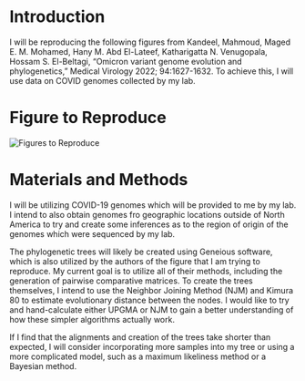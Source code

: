 # Introduction

I will be reproducing the following figures from Kandeel, Mahmoud, Maged E. M. Mohamed, Hany M. Abd El-Lateef, Katharigatta N.
Venugopala, Hossam S. El-Beltagi, “Omicron variant genome evolution and phylogenetics,”
Medical Virology 2022; 94:1627-1632. To achieve this, I will use data on COVID genomes collected by my lab. 

# Figure to Reproduce

![Figures to Reproduce](https://i.imgur.com/OVo6aSL.png)

# Materials and Methods

I will be utilizing COVID-19 genomes which will be provided to me by my lab. I intend to also obtain genomes fro
geographic locations outside of North America to try and create some inferences as to the region of origin of the
genomes which were sequenced by my lab.

The phylogenetic trees will likely be created using Geneious software, which is also utilized by the authors of the
figure that I am trying to reproduce. My current goal is to utilize all of their methods, including the generation of
pairwise comparative matrices. To create the trees themselves, I intend to use the Neighbor Joining Method (NJM) and 
Kimura 80 to estimate evolutionary distance between the nodes. I would like to try and hand-calculate either UPGMA 
or NJM to gain a better understanding of how these simpler algorithms actually work.

If I find that the alignments and creation of the trees take shorter than expected, I will consider incorporating more
samples into my tree or using a more complicated model, such as a maximum likeliness method or a Bayesian method.
